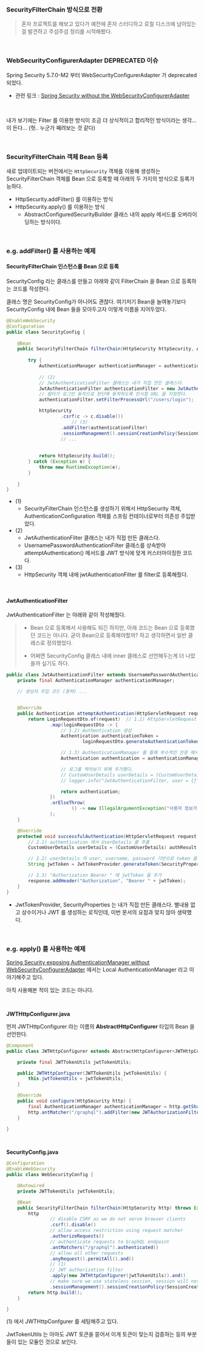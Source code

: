 ### SecurityFilterChain 방식으로 전환

> 혼자 프로젝트를 해보고 있다가 예전에 혼자 스터디하고 로컬 디스크에 남아있는 걸 발견하고 주섬주섬 정리를 시작해봤다.

<br>



### WebSecurityConfigurerAdapter DEPRECATED 이슈

Spring Security 5.7.0-M2 부터 WebSecurityConfigurerAdapter 가 deprecated 되었다. 

- 관련 링크 : [Spring Security without the WebSecurityConfigurerAdapter](https://spring.io/blog/2022/02/21/spring-security-without-the-websecurityconfigureradapter)

<br>

내가 보기에는 Filter 를 이용한 방식이 조금 더 상식적이고 합리적인 방식이라는 생각...이 든다... (헛.. 누군가 째려보는 것 같다) 

<br>



### SecurityFilterChain 객체 Bean 등록

새로 업데이트되는 버전에서는 `HttpSecurity` 객체를 이용해 생성하는  SecurityFilterChain 객체를 Bean 으로 등록할 때 아래의 두 가지의 방식으로 등록가능하다.

- HttpSecurity.addFilter() 를 이용하는 방식
- HttpSecurity.apply() 를 이용하는 방식
  - AbstractConfiguredSecurityBuilder 클래스 내의 apply 메서드를 오버라이딩하는 방식이다.

<br>



### e.g. addFilter() 를 사용하는 예제

#### SecurityFilterChain 인스턴스를 Bean 으로 등록

SecurityConfig 라는 클래스를 만들고 아래와 같이 FilterChain 을 Bean 으로 등록하는 코드를 작성한다.

클래스 명은 SecurityConfig가 아니어도 괜찮다. 여기저기 Bean을 늘여놓기보다 SecurityConfig 내에 Bean 들을 모아두고자 이렇게 이름을 지어두었다.

```java
@EnableWebSecurity
@Configuration
public class SecurityConfig {
  
    @Bean
    public SecurityFilterChain filterChain(HttpSecurity httpSecurity, AuthenticationConfiguration authenticationConfiguration){ // (1)
        
        try {
            AuthenticationManager authenticationManager = authenticationConfiguration.getAuthenticationManager();
          	
          	// (2)
          	// JwtAuthenticationFilter 클래스는 내가 직접 만든 클래스다.
            JwtAuthenticationFilter authenticationFilter = new JwtAuthenticationFilter(authenticationManager);
          	// 필터가 로그인 동작으로 판단해 동작하도록 인식할 URL 을 지정한다.
          	authenticationFilter.setFilterProcessUrl("/users/login");

            httpSecurity
                    .csrf(c -> c.disable())
              			// (3)
                    .addFilter(authenticationFilter)
                    .sessionManagement().sessionCreationPolicy(SessionCreationPolicy.STATELESS)
                	// ...
                
            
            return httpSecurity.build();
        } catch (Exception e) {
            throw new RuntimeException(e);
        }
        
    }
}
```



- (1)
  - SecurityFilterChain 인스턴스를 생성하기 위해서 HttpSecurity 객체, AuthenticationConfiguration 객체를 스프링 컨테이너로부터 의존성 주입받았다.
- (2)
  - JwtAuthenticationFilter 클래스는 내가 직접 만든 클래스다. 
  - UsernamePasswordAuthenticationFilter 클래스를 상속받아 attemptAuthentication() 메서드를 JWT 방식에 맞게 커스터마이징한 코드다.
- (3)
  - HttpSecurity 객체 내에 jwtAuthenticationFilter 를 filter로 등록해줬다.

<br>



#### JwtAuthenticationFilter

JwtAuthenticationFilter 는 아래와 같이 작성해줬다. 

> - Bean 으로 등록해서 사용해도 되긴 하지만, 아래 코드는 Bean 으로 등록했던 코드는 아니다. 굳이 Bean으로 등록해야할까? 하고 생각하면서 일반 클래스로 정의했었다.
>
> - 어쩌면 SecurityConfig 클래스 내에 inner 클래스로 선언해두는게 더 나았을까 싶기도 하다.



```java
public class JwtAuthenticationFilter extends UsernamePasswordAuthenticationFilter {
    private final AuthenticationManager authenticationManager;

  	// 생성자 주입 코드 (중략) ...


    @Override
    public Authentication attemptAuthentication(HttpServletRequest request, HttpServletResponse response) throws AuthenticationException {
        return LoginRequestDto.of(request)  // 1.1) HttpServletRequest 에서 userId, password 추출
                .map(loginRequestDto -> {
                    // 1.2) Authentication 생성
                    Authentication authenticationToken =
                            loginRequestDto.generateAuthenticationToken();

                    // 1.3) AuthenticationManager 를 통해 부수적인 인증 메서드들 내부 호출
                    Authentication authentication = authenticationManager.authenticate(authenticationToken);

                    // 로그를 찍어보기 위해 추가했다.
                    // CustomUserDetails userDetails = (CustomUserDetails) authentication.getPrincipal();
                    // logger.info("JwtAuthenticationFilter, user = {}", userDetails.getUsername());

                    return authentication;
                })
                .orElseThrow(
                        () -> new IllegalArgumentException("사용자 정보가 부정확합니다.")
                );
    }

    @Override
    protected void successfulAuthentication(HttpServletRequest request, HttpServletResponse response, FilterChain chain, Authentication authResult) throws IOException, ServletException {
        // 2.1) authentication 에서 UserDetails 를 추출
        CustomUserDetails userDetails = (CustomUserDetails) authResult.getPrincipal();

        // 2.2) userDetails 의 user, username, password 기반으로 token 을 생성
        String jwtToken = JwtTokenProvider.generateToken(SecurityProperties.key, userDetails);

        // 2.3) "Authorization Bearer " 에 jwtToken 을 추가
        response.addHeader("Authorization", "Bearer " + jwtToken);
    }
}

```

- JwtTokenProvider, SecurityProperties 는 내가 직접 만든 클래스다. 별내용 없고 상수이거나 JWT 를 생성하는 로직인데, 이번 문서의 요점과 맞지 않아 생략했다.



<br>



### e.g. apply() 를 사용하는 예제

[Spring Security exposing AuthenticationManager without WebSecurityConfigurerAdapter](https://stackoverflow.com/questions/71281032/spring-security-exposing-authenticationmanager-without-websecurityconfigureradap) 에서는 Local AuthenticationManager 라고 이야기해주고 있다.

아직 사용해본 적이 있는 코드는 아니다.

<br>



**JWTHttpConfigurer.java**

먼저 JWTHttpConfigurer 라는 이름의 **AbstractHttpConfigurer** 타입의 Bean 을 선언한다.

```java
@Component
public class JWTHttpConfigurer extends AbstractHttpConfigurer<JWTHttpConfigurer, HttpSecurity> {

    private final JWTTokenUtils jwtTokenUtils;

    public JWTHttpConfigurer(JWTTokenUtils jwtTokenUtils) {
        this.jwtTokenUtils = jwtTokenUtils;
    }

    @Override
    public void configure(HttpSecurity http) {
        final AuthenticationManager authenticationManager = http.getSharedObject(AuthenticationManager.class);
        http.antMatcher("/graphql").addFilter(new JWTAuthorizationFilter(authenticationManager, jwtTokenUtils));
    }

}
```

<br>





**SecurityConfig.java**

```java
@Configuration
@EnableWebSecurity
public class WebSecurityConfig {

    @Autowired
    private JWTTokenUtils jwtTokenUtils;

    @Bean
    public SecurityFilterChain filterChain(HttpSecurity http) throws Exception {
        http
                // disable CSRF as we do not serve browser clients
                .csrf().disable()
                // allow access restriction using request matcher
                .authorizeRequests()
                // authenticate requests to GraphQL endpoint
                .antMatchers("/graphql").authenticated()
                // allow all other requests
                .anyRequest().permitAll().and()
            	// (1)
                // JWT authorization filter
                .apply(new JWTHttpConfigurer(jwtTokenUtils)).and()
                // make sure we use stateless session, session will not be used to store user's state
                .sessionManagement().sessionCreationPolicy(SessionCreationPolicy.STATELESS);
        return http.build();
    }

}
```

(1) 에서 JWTHttpConfgurer 를 세팅해주고 있다.

JwtTokenUtils 는 아마도 JWT 토큰을 뜯어서 이게 토큰이 맞는지 검증하는 등의 부분들이 있는 모듈인 것으로 보인다.